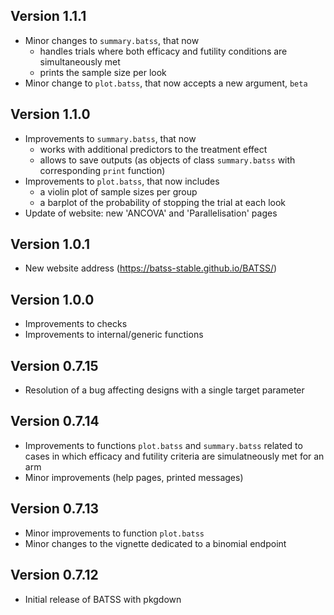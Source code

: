 ## Version 1.1.1

-    Minor changes to `summary.batss`, that now 
     -   handles trials where both efficacy and futility 
         conditions are simultaneously met 
     -   prints the sample size per look
-    Minor change to `plot.batss`, that now accepts
     a new argument, `beta`

## Version 1.1.0

-   Improvements to `summary.batss`, that now 
    -   works with additional predictors to the treatment effect 
    -   allows to save outputs (as objects of class `summary.batss`
        with corresponding `print` function)
-   Improvements to `plot.batss`, that now includes
    -   a violin plot of sample sizes per group
    -   a barplot of the probability of stopping the trial at each look
-   Update of website: new 'ANCOVA' and 'Parallelisation' pages 

## Version 1.0.1

-   New website address (https://batss-stable.github.io/BATSS/)

## Version 1.0.0

-   Improvements to checks
-   Improvements to internal/generic functions

## Version 0.7.15

-   Resolution of a bug affecting designs with a 
    single target parameter

## Version 0.7.14

-   Improvements to functions `plot.batss` and `summary.batss` 
    related to cases in which efficacy and futility criteria 
    are simulatneously met for an arm
-   Minor improvements (help pages, printed messages)

## Version 0.7.13

-   Minor improvements to function `plot.batss`
-   Minor changes to the vignette dedicated to a binomial endpoint

## Version 0.7.12

-   Initial release of BATSS with pkgdown
